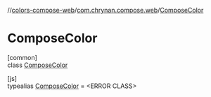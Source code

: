 //[colors-compose-web](../../../index.md)/[com.chrynan.compose.web](../index.md)/[ComposeColor](index.md)

# ComposeColor

[common]\
class [ComposeColor](index.md)

[js]\
typealias [ComposeColor](index.md) = <!---  GfmCommand {"@class":"org.jetbrains.dokka.gfm.ResolveLinkGfmCommand","dri":{"packageName":"","classNames":"<ERROR CLASS>","callable":null,"target":{"@class":"org.jetbrains.dokka.links.PointingToDeclaration"},"extra":null}} --->&lt;ERROR CLASS&gt;<!--- --->
